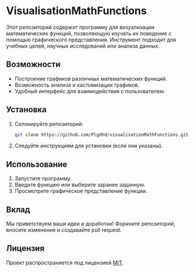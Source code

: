 # VisualisationMathFunctions

Этот репозиторий содержит программу для визуализации математических функций, позволяющую изучать их поведение с помощью графического представления. Инструмент подходит для учебных целей, научных исследований или анализа данных.

## Возможности
- Построение графиков различных математических функций.
- Возможность анализа и кастомизации графиков.
- Удобный интерфейс для взаимодействия с пользователем.

## Установка
1. Склонируйте репозиторий:
   ```bash
   git clone https://github.com/Plgdhd/visualisationMathFunctions.git
   ```

2. Следуйте инструкциям для установки (если они указаны).

## Использование
1. Запустите программу.
2. Введите функцию или выберите заранее заданную.
3. Просмотрите графическое представление функции.

## Вклад
Мы приветствуем ваши идеи и доработки! Форкните репозиторий, вносите изменения и создавайте pull request.

## Лицензия
Проект распространяется под лицензией [MIT](LICENSE).
